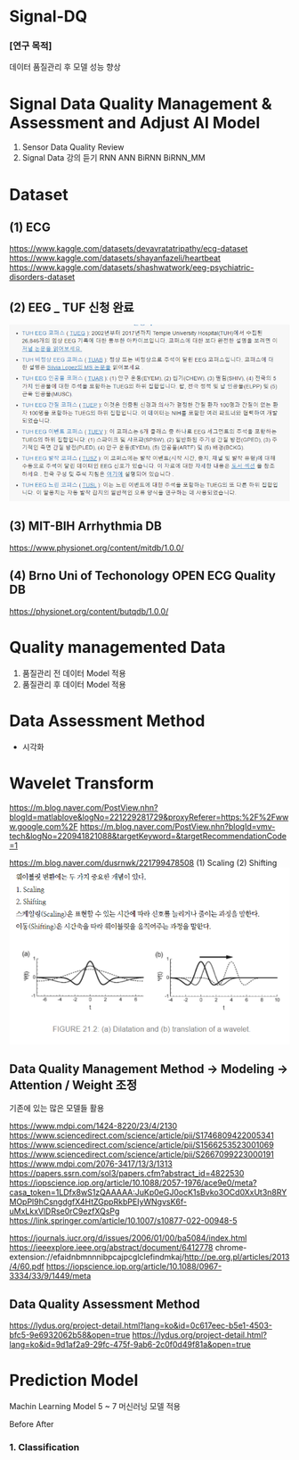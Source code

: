 # Signal-DQ

### [연구 목적]
데이터 품질관리 후 모델 성능 향상

# Signal Data Quality Management & Assessment and Adjust AI Model

1. Sensor Data Quality Review 
2. Signal Data 강의 듣기
RNN
ANN
BiRNN
BiRNN_MM



# Dataset
## (1) ECG
https://www.kaggle.com/datasets/devavratatripathy/ecg-dataset
https://www.kaggle.com/datasets/shayanfazeli/heartbeat
https://www.kaggle.com/datasets/shashwatwork/eeg-psychiatric-disorders-dataset


## (2) EEG _ TUF 신청 완료
![alt text](image.png)

## (3) MIT-BIH Arrhythmia DB
https://www.physionet.org/content/mitdb/1.0.0/

## (4) Brno Uni of Techonology OPEN ECG Quality DB
https://physionet.org/content/butqdb/1.0.0/

# Quality managemented Data
1. 품질관리 전 데이터 Model 적용
2. 품질관리 후 데이터 Model 적용


# Data Assessment Method 
- 시각화


# Wavelet Transform
https://m.blog.naver.com/PostView.nhn?blogId=matlablove&logNo=221229281729&proxyReferer=https:%2F%2Fwww.google.com%2F
https://m.blog.naver.com/PostView.nhn?blogId=vmv-tech&logNo=220941821088&targetKeyword=&targetRecommendationCode=1

https://m.blog.naver.com/dusrnwk/221799478508
(1) Scaling
(2) Shifting 
![alt text](image-1.png)


## Data Quality Management Method -> Modeling -> Attention / Weight 조정
기존에 있는 많은 모델들 활용

https://www.mdpi.com/1424-8220/23/4/2130
https://www.sciencedirect.com/science/article/pii/S1746809422005341
https://www.sciencedirect.com/science/article/pii/S1566253523001069
https://www.sciencedirect.com/science/article/pii/S2667099223000191
https://www.mdpi.com/2076-3417/13/3/1313
https://papers.ssrn.com/sol3/papers.cfm?abstract_id=4822530
https://iopscience.iop.org/article/10.1088/2057-1976/ace9e0/meta?casa_token=1LDfx8wS1zQAAAAA:JuKp0eGJ0ocK1sBvko3OCd0XxUt3n8RYMOpPl9hCsngdgfX4HtZGppRkbPEIyWNgvsK6f-uMxLkxVlDRse0rC9ezfXQsPg
https://link.springer.com/article/10.1007/s10877-022-00948-5


https://journals.iucr.org/d/issues/2006/01/00/ba5084/index.html
https://ieeexplore.ieee.org/abstract/document/6412778
chrome-extension://efaidnbmnnnibpcajpcglclefindmkaj/http://pe.org.pl/articles/2013/4/60.pdf
https://iopscience.iop.org/article/10.1088/0967-3334/33/9/1449/meta

## Data Quality Assessment Method
https://lydus.org/project-detail.html?lang=ko&id=0c617eec-b5e1-4503-bfc5-9e6932062b58&open=true
https://lydus.org/project-detail.html?lang=ko&id=9d1af2a9-29fc-475f-9ab6-2c0f0d49f81a&open=true

# Prediction Model
Machin Learning Model 
5 ~ 7 머신러닝 모델 적용

Before After

### 1. Classification
